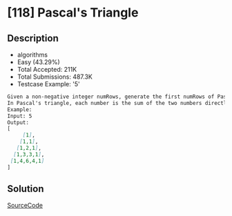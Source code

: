 # [118] Pascal's Triangle

## Description

* algorithms
* Easy (43.29%)
* Total Accepted:    211K
* Total Submissions: 487.3K
* Testcase Example:  '5'

```md
Given a non-negative integer numRows, generate the first numRows of Pascal's triangle.
In Pascal's triangle, each number is the sum of the two numbers directly above it.
Example:
Input: 5
Output:
[
     [1],
    [1,1],
   [1,2,1],
  [1,3,3,1],
 [1,4,6,4,1]
]

```

## Solution

[SourceCode](./solution.js)